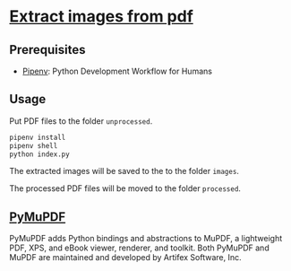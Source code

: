 # [Extract images from pdf](https://mp.weixin.qq.com/s/Y7temTf4fcXUtzV9ZnXmrg)

## Prerequisites

- [Pipenv](https://pypi.org/project/pipenv/): Python Development Workflow for Humans

## Usage

Put PDF files to the folder `unprocessed`.

```python
pipenv install
pipenv shell
python index.py
```

The extracted images will be saved to the to the folder `images`.

The processed PDF files will be moved to the folder `processed`.

## [PyMuPDF](https://pymupdf.readthedocs.io/en/latest/tutorial.html)

PyMuPDF adds Python bindings and abstractions to MuPDF, a lightweight PDF, XPS, and eBook viewer, renderer, and toolkit. Both PyMuPDF and MuPDF are maintained and developed by Artifex Software, Inc.
